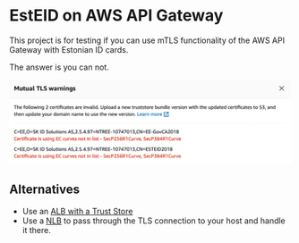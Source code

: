 # EstEID on AWS API Gateway

This project is for testing if you can use mTLS functionality of the AWS API Gateway with Estonian
ID cards.

The answer is you can not.

![AWS API Warning](images/warning.png?raw=true "AWS API Warning")

## Alternatives

- Use an [ALB with a Trust Store](https://github.com/v3rm0n/eid-aws-alb)
- Use a [NLB](https://docs.aws.amazon.com/elasticloadbalancing/latest/network/introduction.html) to
  pass through the TLS connection to your host and handle it there.
